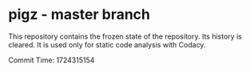 # pigz - master branch

This repository contains the frozen state of the repository.
Its history is cleared. It is used only for static code
analysis with Codacy.

Commit Time: 1724315154